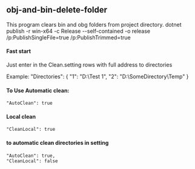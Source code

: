 ## obj-and-bin-delete-folder
This program clears bin and obg folders from project directory.
dotnet publish -r win-x64 -c Release --self-contained -o release /p:PublishSingleFile=true /p:PublishTrimmed=true

#### Fast start
Just enter in the Clean.setting rows with full address to directories

Example: 
  "Directories": {
      "1": "D:\\Test 1",
      "2": "D:\\SomeDirectory\\Temp"
    }

#### To Use Automatic clean:
    "AutoClean": true

#### Local clean
    "CleanLocal": true
#### to automatic clean directories in setting
    "AutoClean": true,
    "CleanLocal": false
